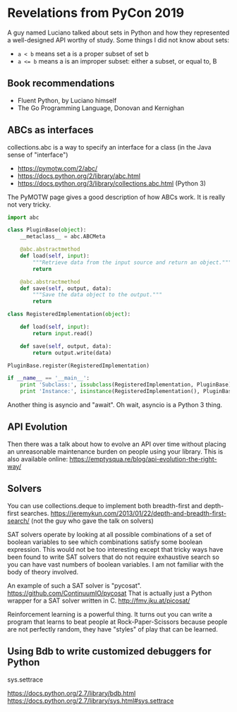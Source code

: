 # Revelations from PyCon 2019

A guy named Luciano <Something> talked about sets in Python and how they
represented a well-designed API worthy of study. Some things I did not know
about sets:

* `a < b` means set a is a proper subset of set b
* `a <= b` means a is an improper subset: either a subset, or equal to, B

## Book recommendations

- Fluent Python, by Luciano himself
- The Go Programming Language, Donovan and Kernighan

## ABCs as interfaces

collections.abc is a way to specify an interface for a class (in the Java
sense of "interface")

- https://pymotw.com/2/abc/
- https://docs.python.org/2/library/abc.html
- https://docs.python.org/3/library/collections.abc.html (Python 3)

The PyMOTW page gives a good description of how ABCs work. It is really not
very tricky.

```python
import abc

class PluginBase(object):
    __metaclass__ = abc.ABCMeta

    @abc.abstractmethod
    def load(self, input):
        """Retrieve data from the input source and return an object."""
        return

    @abc.abstractmethod
    def save(self, output, data):
        """Save the data object to the output."""
        return

class RegisteredImplementation(object):

    def load(self, input):
        return input.read()

    def save(self, output, data):
        return output.write(data)

PluginBase.register(RegisteredImplementation)

if __name__ == '__main__':
    print 'Subclass:', issubclass(RegisteredImplementation, PluginBase)
    print 'Instance:', isinstance(RegisteredImplementation(), PluginBase)
```

Another thing is asyncio and "await". Oh wait, asyncio is a Python 3 thing.

## API Evolution

Then there was a talk about how to evolve an API over time without placing
an unreasonable maintenance burden on people using your library. This is also
available online:
https://emptysqua.re/blog/api-evolution-the-right-way/

## Solvers

You can use collections.deque to implement both breadth-first and depth-first
searches.
https://jeremykun.com/2013/01/22/depth-and-breadth-first-search/
(not the guy who gave the talk on solvers)

SAT solvers operate by looking at all possible combinations of a set of
boolean variables to see which combinations satisfy some boolean expression.
This would not be too interesting except that tricky ways have been found to
write SAT solvers that do not require exhaustive search so you can have vast
numbers of boolean variables. I am not familiar with the body of theory involved.

An example of such a SAT solver is "pycosat".
https://github.com/ContinuumIO/pycosat
That is actually just a Python wrapper for a SAT solver written in C.
http://fmv.jku.at/picosat/

Reinforcement learning is a powerful thing. It turns out you can write a program
that learns to beat people at Rock-Paper-Scissors because people are not
perfectly random, they have "styles" of play that can be learned.

## Using Bdb to write customized debuggers for Python

sys.settrace

https://docs.python.org/2.7/library/bdb.html
https://docs.python.org/2.7/library/sys.html#sys.settrace


